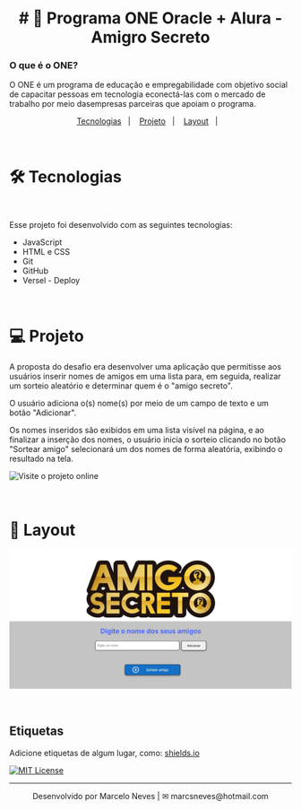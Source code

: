 
<h1 align="center">
# 🚀 Programa ONE Oracle + Alura - Amigro Secreto
</h1>

<p align="center">
<h3>O que é o ONE?</h3>
O ONE é um programa de educação e empregabilidade com objetivo social de capacitar pessoas em tecnologia econectá-las com o mercado de trabalho por meio dasempresas parceiras que apoiam o programa.
</p>

<p align="center">
  <a href="#-tecnologias">Tecnologias</a>&nbsp;&nbsp;&nbsp;|&nbsp;&nbsp;&nbsp;
  <a href="#-projeto">Projeto</a>&nbsp;&nbsp;&nbsp;|&nbsp;&nbsp;&nbsp;
  <a href="#-layout">Layout</a>&nbsp;&nbsp;&nbsp;|&nbsp;&nbsp;&nbsp;
</p>

<br>

# 🛠 Tecnologias

</br>

Esse projeto foi desenvolvido com as seguintes tecnologias:

- JavaScript
- HTML e CSS
- Git
- GitHub
- Versel - Deploy

</br>

# 💻 Projeto

A proposta do desafio era desenvolver uma aplicação que permitisse aos usuários inserir nomes de amigos em uma lista para, em seguida, realizar um sorteio aleatório e determinar quem é o "amigo secreto".

O usuário adiciona o(s) nome(s) por meio de um campo de texto e um botão "Adicionar".

Os nomes inseridos são exibidos em uma lista visível na página, e ao finalizar a inserção dos nomes, o usuário inicia o sorteio clicando no botão "Sortear amigo" selecionará um dos nomes de forma aleatória, exibindo o resultado na tela.

![Visite o projeto online](https://amigo-secreto-three-eta.vercel.app/)

</br>

# 🔖 Layout

![preview](/preview/previewApp.jpg)

</br>

## Etiquetas

Adicione etiquetas de algum lugar, como: [shields.io](https://shields.io/)

[![MIT License](https://img.shields.io/badge/License-MIT-green.svg)](https://choosealicense.com/licenses/mit/)

---

<p align="center">
  Desenvolvido por Marcelo Neves | ✉ marcsneves@hotmail.com
</p>
